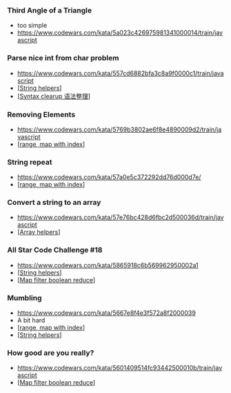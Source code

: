   
### Third Angle of a Triangle
- too simple
- https://www.codewars.com/kata/5a023c426975981341000014/train/javascript

### Parse nice int from char problem
- https://www.codewars.com/kata/557cd6882bfa3c8a9f0000c1/train/javascript
- [[String helpers]]
- [[Syntax clearup 语法整理]]

### Removing Elements
- https://www.codewars.com/kata/5769b3802ae6f8e4890009d2/train/javascript
- [[range, map with index]]
### String repeat
- https://www.codewars.com/kata/57a0e5c372292dd76d000d7e/
- [[range, map with index]]
### Convert a string to an array
- https://www.codewars.com/kata/57e76bc428d6fbc2d500036d/train/javascript
- [[Array helpers]]

### All Star Code Challenge #18
- https://www.codewars.com/kata/5865918c6b569962950002a1
- [[String helpers]]
- [[Map filter boolean reduce]]

### Mumbling
- https://www.codewars.com/kata/5667e8f4e3f572a8f2000039
- A bit hard
- [[range, map with index]]
- [[String helpers]]

### How good are you really?
- https://www.codewars.com/kata/5601409514fc93442500010b/train/javascript
- [[Map filter boolean reduce]]

[//begin]: # "Autogenerated link references for markdown compatibility"
[String helpers]: <../Lesson 4/String helpers> "String helpers"
[Syntax clearup 语法整理]: <../Lesson 7/Syntax clearup 语法整理> "Syntax clearup 语法整理"
[range, map with index]: <../Lesson 6/range, map with index> "range, map with index"
[Array helpers]: <../Lesson 4/Array helpers> "Array helpers"
[Map filter boolean reduce]: <../Lesson 2/Map filter boolean reduce> "Map filter boolean reduce"
[//end]: # "Autogenerated link references"